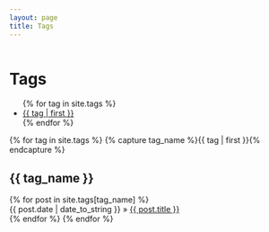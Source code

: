 ```yaml
---
layout: page
title: Tags
---
```

<!-- http://kalapun.com/blog/2014/01/27/liquid-tag-management-for-jekyll/ -->
<!-- http://enrmarc.github.io/blog/Jekyll-tagcloud/ -->

<h1 style="padding-top:15px">Tags</h1>

<ul class="mytags">
{% for tag in site.tags %}
    <li style="font-size: {{ tag | last | size | times: 100 | divided_by: site.tags.size | plus: 70  }}%">
        <a href="#{{ tag | first | slugize }}">
            {{ tag | first }}
        </a>
    </li>
{% endfor %}
</ul>

<div class="mytags">
{% for tag in site.tags %}
  {% capture tag_name %}{{ tag | first }}{% endcapture %}
  <a class="anchor" id="top" style="display: block; position: relative; top: -45px; visibility: hidden;" name="{{ tag_name | slugize }}"></a>
  <h2 id="#{{ tag_name | slugize }}">{{ tag_name }}</h2>
  {% for post in site.tags[tag_name] %}
  <article>
 <!-- <h3><a href="{{ root_url }}{{ post.url }}">{{post.title}}</a></h3> -->
<span>{{ post.date | date_to_string }}</span> &raquo; <a href="{{ post.url }}">{{ post.title }}</a>
  </article>
  {% endfor %}
{% endfor %}
</div>
